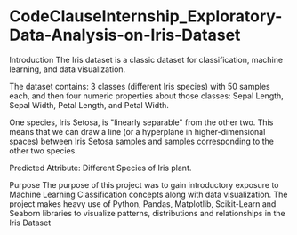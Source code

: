 # CodeClauseInternship_Exploratory-Data-Analysis-on-Iris-Dataset
Introduction
The Iris dataset is a classic dataset for classification, machine learning, and data visualization.

The dataset contains: 3 classes (different Iris species) with 50 samples each, and then four numeric properties about those classes: Sepal Length, Sepal Width, Petal Length, and Petal Width.

One species, Iris Setosa, is "linearly separable" from the other two. This means that we can draw a line (or a hyperplane in higher-dimensional spaces) between Iris Setosa samples and samples corresponding to the other two species.

Predicted Attribute: Different Species of Iris plant.

Purpose
The purpose of this project was to gain introductory exposure to Machine Learning Classification concepts along with data visualization. The project makes heavy use of Python, Pandas, Matplotlib, Scikit-Learn and Seaborn libraries to  visualize patterns, distributions and relationships in the Iris Dataset
